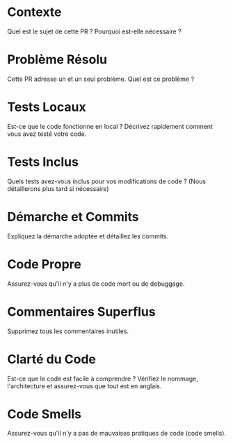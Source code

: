 # Contexte
Quel est le sujet de cette PR ? Pourquoi est-elle nécessaire ?

# Problème Résolu
Cette PR adresse un et un seul problème. Quel est ce problème ?

# Tests Locaux
Est-ce que le code fonctionne en local ? Décrivez rapidement comment vous avez testé votre code.

# Tests Inclus
Quels tests avez-vous inclus pour vos modifications de code ? (Nous détaillerons plus tard si nécessaire)

# Démarche et Commits
Expliquez la démarche adoptée et détaillez les commits.

# Code Propre
Assurez-vous qu'il n'y a plus de code mort ou de debuggage.

# Commentaires Superflus
Supprimez tous les commentaires inutiles.

# Clarté du Code
Est-ce que le code est facile à comprendre ? Vérifiez le nommage, l'architecture et assurez-vous que tout est en anglais.

# Code Smells
Assurez-vous qu'il n'y a pas de mauvaises pratiques de code (code smells).
